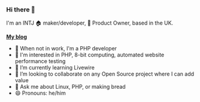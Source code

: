 ### Hi there 👋

I'm an INTJ 🏠 maker/developer, 🏢 Product Owner, based in the UK.

**[My blog](https://vauxmaker.wordpress.com)**

- 🔭 When not in work, I'm a PHP developer
- 🧠 I'm interested in PHP, 8-bit computing, automated website performance testing
- 🌱 I’m currently learning Livewire
- 👯 I’m looking to collaborate on any Open Source project where I can add value
- 💬 Ask me about Linux, PHP, or making bread
- 😄 Pronouns: he/him
